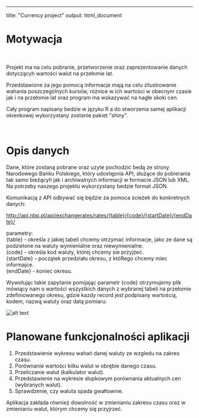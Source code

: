 ---
title: "Currency project"
output: html_document

# Motywacja  

</br>

Projekt ma na celu pobranie, przetworzenie oraz zaprezentowanie danych dotyczącyh wartości walut na przełomie lat.
  
Przedstawione za jego pomocą informacje mają na celu zilustrowanie wahania poszczególnych kursów, różnice w ich wartości w obecnym czasie jak i na przełomie lat oraz program ma wskazywać na nagłe skoki cen.

Cały program napisany bedzie w języku R a do stworzenia samej aplikacji okienkowej wykorzystany zostanie pakiet "shiny".


</br>

# Opis danych

Dane, które zostaną pobrane oraz uzyte pochodzic bedą ze strony Narodowego Banku Polskiego, który udostępnia API, służące do pobierania tak samo bieżącyh jak i archiwalnych informacji w formacie JSON lub XML. Na potrzeby naszego projektu wykorzystany bedzie format JSON.  
  
Komunikacją z API odbywać się będzie za pomoca ścieżek do konkretnych danych:  
  
<span style="color:blue">http://api.nbp.pl/api/exchangerates/rates/{table}/{code}/{startDate}/{endDate}/</span>  
  
parametry:  
{table} - określa z jakiej tabeli chcemy otrzymać informacje, jako ze dane są podzielone na waluty wymienialne oraz niewymienialne.  
{code} - określa kod waluty, której chcemy sie przyjżeć.  
{startDate} - początek przedziału okresu, z któRego chcemy miec informajce.  
{endDate} - koniec okresu.  
  
Wywołując takie zapytanie pomijając parametr {code} otrzymujemy plik mówiący nam o wartości wszystkich danych z wybranej tabeli na przełomie zdefiniowanego okresu, gdzie kazdy record jest podpisany wartością, kodem, nazwą waluty oraz datą pomiaru:

![alt text](https://github.com/z4a33/Currency_proejct/blob/master/images/date_cur.png?raw=true)

# Planowane funkcjonalności aplikacji

1. Przedstawienie wykresu wahań danej waluty ze wzgledu na zakres czasu.
2. Porównanie wartości kilku walut w obrębie danego czasu.
3. Przeliczanie walut (kalkulator walut).
4. Przedstawienie na wykresie słupkowym porównania aktualnych cen (wybranych walut).
5. Sprawdzenie, czy waluta spada gwałtownie.

Aplikacja zakłada również dowolność w zmienianiu zakresu czasu oraz w zmienianiu walut, którym chcemy się przyjrzeć.
